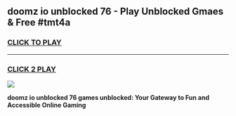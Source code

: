 
## doomz io unblocked 76 - Play Unblocked Gmaes & Free #tmt4a
<h3>
<a href="https://news.freeplayer.one?title=doomz_io_unblocked_76&ref=24F">CLICK TO PLAY</a></h3>
<hr>

<h3>
<a href="https://news.freeplayer.one?title=doomz_io_unblocked_76&ref=24F">CLICK 2 PLAY</a>
  
</h3>

<a href="https://news.freeplayer.one?title=doomz_io_unblocked_76&ref=24F/"><img src="https://clearcache.store/games.png"></a>


**doomz io unblocked 76 games unblocked: Your Gateway to Fun and Accessible Online Gaming**
